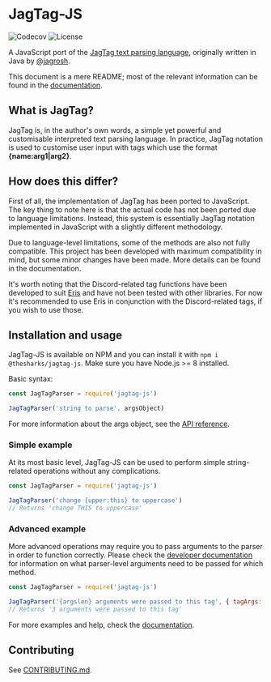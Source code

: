 # JagTag-JS

![Codecov](https://shields.dougley.com/codecov/c/github/thesharks/jagtag-js.svg) ![License](https://shields.dougley.com/github/license/thesharks/jagtag-js.svg) 

A JavaScript port of the [JagTag text parsing language](https://github.com/jagrosh/JagTag), originally written in Java by [@jagrosh](https://github.com/jagrosh).

This document is a mere README; most of the relevant information can be found in the [documentation](https://thesharks.github.io/JagTag-JS).

## What is JagTag?

JagTag is, in the author's own words, a simple yet powerful and customisable interpreted text parsing language. In practice, JagTag notation is used to customise user input with tags which use the format **{name:arg1|arg2}**.

## How does this differ?

First of all, the implementation of JagTag has been ported to JavaScript. The key thing to note here is that the actual code has not been ported due to language limitations. Instead, this system is essentially JagTag notation implemented in JavaScript with a slightly different methodology.

Due to language-level limitations, some of the methods are also not fully compatible. This project has been developed with maximum compatibility in mind, but some minor changes have been made. More details can be found in the documentation.

It's worth noting that the Discord-related tag functions have been developed to suit [Eris](https://github.com/abalabahaha/eris) and have not been tested with other libraries. For now it's recommended to use Eris in conjunction with the Discord-related tags, if you wish to use those.

## Installation and usage

JagTag-JS is available on NPM and you can install it with `npm i @thesharks/jagtag-js`. Make sure you have Node.js >= 8 installed.

Basic syntax:

```js
const JagTagParser = require('jagtag-js')

JagTagParser('string to parse', argsObject)
```

For more information about the args object, see the [API reference](https://thesharks.github.io/JagTag-JS/developers/api).

### Simple example

At its most basic level, JagTag-JS can be used to perform simple string-related operations without any complications.

```js
const JagTagParser = require('jagtag-js')

JagTagParser('change {upper:this} to uppercase')
// Returns 'change THIS to uppercase'
```

### Advanced example

More advanced operations may require you to pass arguments to the parser in order to function correctly. Please check the [developer documentation](https://thesharks.github.io/JagTag-JS/developers/intro) for information on what parser-level arguments need to be passed for which method.

```js
const JagTagParser = require('jagtag-js')

JagTagParser('{argslen} arguments were passed to this tag', { tagArgs: [ 'item1', 'item2', 'item3' ] })
// Returns '3 arguments were passed to this tag'
```

For more examples and help, check the [documentation](https://thesharks.github.io/JagTag-JS).

## Contributing

See [CONTRIBUTING.md](.github/CONTRIBUTING.md).
